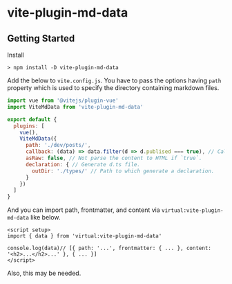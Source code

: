 # vite-plugin-md-data

## Getting Started
Install

```shell
> npm install -D vite-plugin-md-data 
```

Add the below to `vite.config.js`.
You have to pass the options having `path` property which is used to specify the directory containing markdown files.

```js
import vue from '@vitejs/plugin-vue'
import ViteMdData from 'vite-plugin-md-data'

export default {
  plugins: [
    vue(),
    ViteMdData({ 
      path: './dev/posts/',
      callback: (data) => data.filter(d => d.publised === true), // Callback to process for markdown data.
      asRaw: false, // Not parse the content to HTML if `true`.
      declaration: { // Generate d.ts file.
        outDir: './types/' // Path to which generate a declaration.
      }
    })
  ]
}
```

And you can import path, frontmatter, and content via `virtual:vite-plugin-md-data` like below.

```vue
<script setup>
import { data } from 'virtual:vite-plugin-md-data'

console.log(data)// [{ path: '...', frontmatter: { ... }, content: '<h2>...</h2>...' }, { ... }]
</script>
```

Also, this may be needed.
